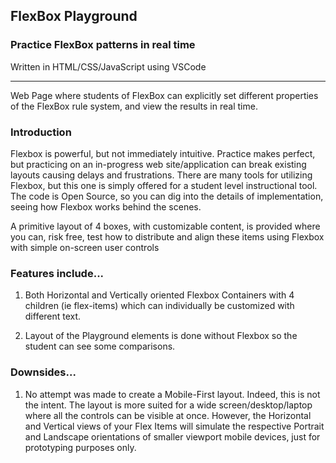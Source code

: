 ## FlexBox Playground

### Practice FlexBox patterns in real time

Written in HTML/CSS/JavaScript using VSCode

---

Web Page where students of FlexBox can explicitly set different properties of the FlexBox rule system, and view the results in real time.

### Introduction

Flexbox is powerful, but not immediately intuitive.   Practice makes perfect, but practicing on an in-progress web site/application can break existing layouts causing delays and frustrations.   There are many tools for utilizing Flexbox, but this one is simply offered for a student level instructional tool.   The code is Open Source, so you can dig into the details of implementation, seeing how Flexbox works behind the scenes.   

A primitive layout of 4 boxes, with customizable content, is provided where you can, risk free, test how to distribute and align these items using Flexbox with simple on-screen user controls

### Features include...

1. Both Horizontal and Vertically oriented Flexbox Containers with 4 
children (ie flex-items) which can individually be customized with different text.

2. Layout of the Playground elements is done without Flexbox so the student can see some comparisons.

### Downsides...

1.  No attempt was made to create a Mobile-First layout.   Indeed, this is not the intent.   The layout is more suited for a wide screen/desktop/laptop where all the controls can be visible at once.   However, the Horizontal and Vertical views of your Flex Items will simulate the respective Portrait and Landscape orientations of smaller viewport mobile devices, just for prototyping purposes only.